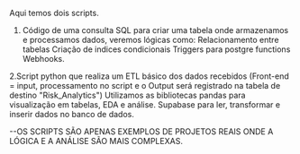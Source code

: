 Aqui temos dois scripts.

1. Código de uma consulta SQL para criar uma tabela onde armazenamos e processamos dados, veremos lógicas como:
Relacionamento entre tabelas
Criação de indices condicionais
Triggers para postgre functions
Webhooks.

2.Script python que realiza um ETL básico dos dados recebidos (Front-end = input, processamento no script e o Output será registrado na tabela de destino "Risk_Analytics")
Utilizamos as bibliotecas pandas para visualização em tabelas, EDA e análise.
Supabase para ler, transformar e inserir dados no banco de dados.

--OS SCRIPTS SÃO APENAS EXEMPLOS DE PROJETOS REAIS ONDE A LÓGICA E A ANÁLISE SÃO MAIS COMPLEXAS.
